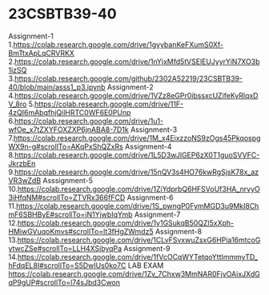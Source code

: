# 23CSBTB39-40
Assignment-1
1.https://colab.research.google.com/drive/1gyybanKeFXumS0Xf-BmTtxApLqCRVRKX
2.https://colab.research.google.com/drive/1nYjxMfd5tVSElEUJyyrYiN7XO3b1izSQ
3.https://colab.research.google.com/github/2302A52219/23CSBTB39-40/blob/main/asss1_p3.ipynb
Assignment-2
4.https://colab.research.google.com/drive/1VZz8eGPr0ibssxcUZifeKyRlqxDV_8ro
5.https://colab.research.google.com/drive/11F-4zQI6mAbqfhjQilHRTC0WF6E0PUnp
6.https://colab.research.google.com/drive/1u1-wfOe_x7tZXYFOXZXP6jnABA8-7D1k
Assignment-3
7.https://colab.research.google.com/drive/1M_x4EixzzoNS9zOgs45PkqospgWX9n-g#scrollTo=AKqPxShQZxRs
Assignment-4
8.https://colab.research.google.com/drive/1L5D3wJlGEP6zX0T1guoSVVFC-JkrzbEn
9.https://colab.research.google.com/drive/15nQV3s4HO76kwRgSjsK78x_azVR3wZdB
Asssignment-5
10.https://colab.research.google.com/drive/1ZiYdprbQ6HFSVoUf3HA_nrvyO3iHfqNM#scrollTo=ZTVRx366fFCD
Assignment-6
11.https://colab.research.google.com/drive/1S_pwngP0FymMGD3u9MkI8ChmF6SBHByE#scrollTo=jN1YjwbIqYmb
Assignment-7
12.https://colab.research.google.com/drive/1y1GSukqB50QZl5xXph-HMiwGVuqoKmvs#scrollTo=lt3fHgZWmdz5
Assignment-8
13.https://colab.research.google.com/drive/1CLvFSvxwuZsxG6HPia16mtcoGytwcZSe#scrollTo=LLH4XSjbyqPa
Assignment-9
14.https://colab.research.google.com/drive/1fVcOCqWYTetqoYttImmmyTD_hFdqEL8I#scrollTo=S5DwIUs0ko7C
LAB EXAM
https://colab.research.google.com/drive/1Zv_7Chxw3MmNAR0FjvOAixJXdGqP9gUP#scrollTo=l74sJbd3Cwon
